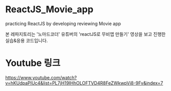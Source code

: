 # ReactJS_Movie_app
practicing ReactJS by developing reviewing Movie app

본 레파지토리는 '노마드코더' 유튜버의 'reactJS로 무비앱 만들기' 영상을 보고 진행한 실습&응용 코드입니다.

# Youtube 링크
https://www.youtube.com/watch?v=hKUdpaPlUc4&list=PL7jH19IHhOLOFTVD4R8FeZWkwpVi8-9Fv&index=7
